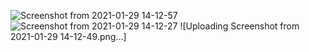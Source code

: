 
![Screenshot from 2021-01-29 14-12-57](https://user-images.githubusercontent.com/47910241/106252691-87276d80-623c-11eb-8fa5-6d0679335b68.png)
![Screenshot from 2021-01-29 14-12-27](https://user-images.githubusercontent.com/47910241/106252737-96a6b680-623c-11eb-9744-57cde53ff9dc.png)
![Uploading Screenshot from 2021-01-29 14-12-49.png…]
